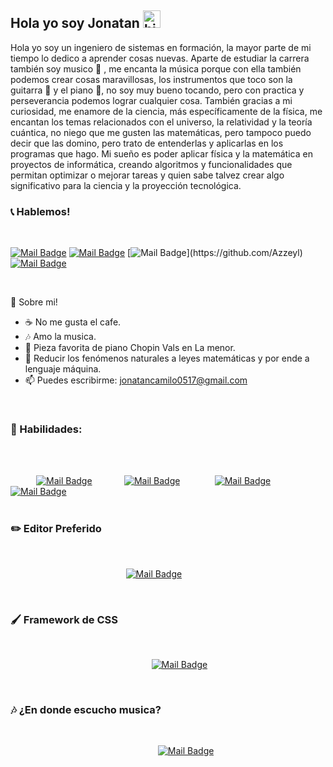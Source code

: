 ## Hola yo soy Jonatan <img src="https://user-images.githubusercontent.com/1303154/88677602-1635ba80-d120-11ea-84d8-d263ba5fc3c0.gif" width="28px" alt="hi">

Hola yo soy un ingeniero de sistemas en formación, la mayor parte de mi tiempo lo dedico a aprender cosas nuevas.
Aparte de estudiar la carrera también soy musico  🎵 , me encanta la música porque con ella también podemos crear  cosas maravillosas, los instrumentos que toco son la guitarra 🎸 y el piano 🎹, no soy muy bueno tocando, pero con practica y perseverancia podemos lograr cualquier cosa.
También gracias a mi curiosidad, me enamore de la ciencia, más específicamente de la física, me encantan los temas relacionados con el universo, la relatividad y la teoría cuántica, no niego que me gusten las matemáticas, pero tampoco puedo decir que las domino, pero trato de entenderlas y aplicarlas en los programas que hago. 
Mi sueño es poder aplicar física y la matemática en proyectos de informática, creando algoritmos y funcionalidades que permitan optimizar o mejorar tareas y quien sabe talvez crear algo significativo para la ciencia y la proyección tecnológica. 
###  📞 Hablemos!

<br>
  
   [![Mail Badge](https://img.shields.io/badge/JonatanIgua-1877F2?style=for-the-badge&logo=facebook&logoColor=white)](https://www.facebook.com/jonatan.igua)
   [![Mail Badge](https://img.shields.io/badge/@JonatanIgua-E4405F?style=for-the-badge&logo=instagram&logoColor=white)](https://www.instagram.com/jonatanigua/)
   [![Mail Badge](https://icons8.com/icon/12599/github")](https://github.com/Azzeyl)
   [![Mail Badge](https://img.shields.io/badge/LinkedIn-0077B5?style=for-the-badge&logo=linkedin&logoColor=white)](https://www.linkedin.com/in/jonatan-camilo-igua-contreras-08793020a/)

<br>

🔵 Sobre mi!
<br>

- ☕ No me gusta el cafe.
- 🎶 Amo la musica.
- 🎹 Pieza favorita de piano Chopin Vals en La menor.
- 🤔 Reducir los fenómenos naturales a leyes matemáticas y por ende a lenguaje máquina.
- 📫 Puedes escribirme: jonatancamilo0517@gmail.com

<br>

### 🚀 Habilidades:
<br>
<br>


 ⠀⠀⠀⠀[![Mail Badge](https://img.shields.io/badge/HTML5-E34F26?style=for-the-badge&logo=html5&logoColor=white)]()⠀⠀⠀⠀⠀[![Mail Badge](https://img.shields.io/badge/CSS3-1572B6?style=for-the-badge&logo=css3&logoColor=white)]()⠀⠀⠀⠀⠀ 
 [![Mail Badge](https://img.shields.io/badge/JavaScript-323330?style=for-the-badge&logo=javascript&logoColor=F7DF1E)]()⠀⠀⠀⠀⠀ 
 [![Mail Badge](https://img.shields.io/badge/Java-ED8B00?style=for-the-badge&logo=openjdk&logoColor=white)]()
<br>
<br>

### ✏️ Editor Preferido
<br>

⠀⠀⠀⠀⠀⠀⠀⠀⠀⠀⠀⠀⠀⠀⠀⠀⠀⠀[![Mail Badge](https://img.shields.io/badge/Visual_Studio_Code-0078D4?style=for-the-badge&logo=visual%20studio%20code&logoColor=white)]()

<br>

### 🖌️ Framework de CSS
<br>

⠀⠀⠀⠀⠀⠀⠀⠀⠀⠀⠀⠀⠀⠀⠀⠀⠀⠀⠀⠀⠀⠀[![Mail Badge](https://img.shields.io/badge/Bootstrap-563D7C?style=for-the-badge&logo=bootstrap&logoColor=white)]()

<br>

### 🎶 ¿En donde escucho musica?
<br>

⠀⠀⠀⠀⠀⠀⠀⠀⠀⠀⠀⠀⠀⠀⠀⠀⠀⠀⠀⠀⠀⠀⠀[![Mail Badge](https://img.shields.io/badge/Spotify-1ED760?&style=for-the-badge&logo=spotify&logoColor=white)]()

